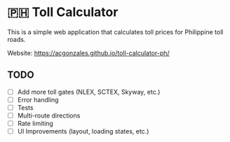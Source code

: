 # 🇵🇭 Toll Calculator

This is a simple web application that calculates toll prices for Philippine toll roads.

Website: https://acgonzales.github.io/toll-calculator-ph/

## TODO

- [ ] Add more toll gates (NLEX, SCTEX, Skyway, etc.)
- [ ] Error handling
- [ ] Tests
- [ ] Multi-route directions
- [ ] Rate limiting
- [ ] UI Improvements (layout, loading states, etc.)